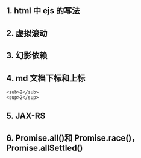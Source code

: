 ## 1. html 中 ejs 的写法

## 2. 虚拟滚动

## 3. 幻影依赖

## 4. md 文档下标和上标

```
<sub>2</sub>
<sup>2</sup>
```

## 5. JAX-RS

## 6. Promise.all()和 Promise.race()，Promise.allSettled()
